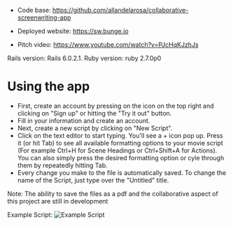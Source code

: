 - Code base: https://github.com/allandelarosa/collaborative-screenwriting-app

- Deployed website: https://sw.bunge.io

- Pitch video: https://www.youtube.com/watch?v=PJcHqKJzhJs

Rails version: Rails 6.0.2.1. Ruby version: ruby 2.7.0p0

# Using the app
- First, create an account by pressing on the icon on the top right and clicking on "Sign up" or hitting the "Try it out" button.
- Fill in your information and create an account.
- Next, create a new script by clicking on "New Script".
- Click on the text editor to start typing. You'll see a + icon pop up. Press it (or hit Tab) to see all available formatting options to your movie script (For example Ctrl+H for Scene Headings or Ctrl+Shift+A for Actions). You can also simply press the desired formatting option or cyle through them by repeatedly hitting Tab.
- Every change you make to the file is automatically saved. To change the name of the Script, just type over the "Untitled" title.



Note: The ability to save the files as a pdf and the collaborative aspect of this project are still in development


Example Script:
![Example Script](https://i.imgur.com/uyodirm.png)

